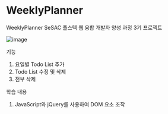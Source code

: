 # WeeklyPlanner
WeeklyPlanner
SeSAC 풀스텍 웹 융합 개발자 양성 과정 3기 프로젝트

![image](https://user-images.githubusercontent.com/82441945/147530904-596496b2-bb94-4b3f-8e68-96a69f3594dc.png)

기능
1. 요일별 Todo List 추가
2. Todo List 수정 및 삭제
3. 전부 삭제

학습 내용
1. JavaScript와 jQuery를 사용하여 DOM 요소 조작

